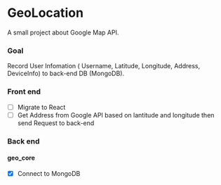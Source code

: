 # GeoLocation
A small project about Google Map API. 

### Goal
Record User Infomation ( Username, Latitude, Longitude, Address, DeviceInfo) to back-end DB (MongoDB).

### Front end
- [ ] Migrate to React
- [ ] Get Address from Google API based on lantitude and longitude then send Request to back-end

### Back end 
#### geo_core
- [x] Connect to MongoDB 
